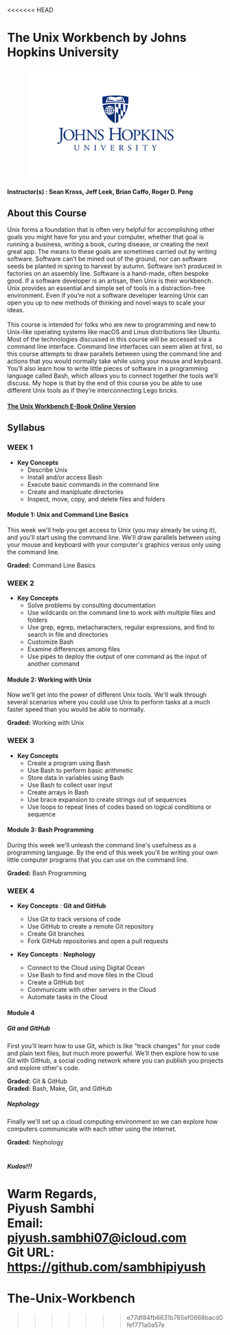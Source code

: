 <<<<<<< HEAD
# The Unix Workbench by Johns Hopkins University

<p align="center">
  <a href="javascript:void(0)" rel="noopener">
 <img width=400px  src="john-hopkins-univ-logo.png" alt="john-hopkins-univ-logo"></a>
</p>

#### Instructor(s) : Sean Kross, Jeff Leek, Brian Caffo, Roger D. Peng

## About this Course

Unix forms a foundation that is often very helpful for accomplishing other goals you might have for you and your computer, whether that goal is running a business, writing a book, curing disease, or creating the next great app. The means to these goals are sometimes carried out by writing software. Software can’t be mined out of the ground, nor can software seeds be planted in spring to harvest by autumn. Software isn’t produced in factories on an assembly line. Software is a hand-made, often bespoke good. If a software developer is an artisan, then Unix is their workbench. Unix provides an essential and simple set of tools in a distraction-free environment. Even if you’re not a software developer learning Unix can open you up to new methods of thinking and novel ways to scale your ideas.\
\
This course is intended for folks who are new to programming and new to Unix-like operating systems like macOS and Linux distributions like Ubuntu. Most of the technologies discussed in this course will be accessed via a command line interface. Command line interfaces can seem alien at first, so this course attempts to draw parallels between using the command line and actions that you would normally take while using your mouse and keyboard. You’ll also learn how to write little pieces of software in a programming language called Bash, which allows you to connect together the tools we’ll discuss. My hope is that by the end of this course you be able to use different Unix tools as if they’re interconnecting Lego bricks.

#### [The Unix Workbench E-Book Online Version](https://seankross.com/the-unix-workbench/)

## Syllabus

### WEEK 1

* **Key Concepts**
	* Describe Unix
	* Install and/or access Bash
	* Execute basic commands in the command line
	* Create and manipluate directories
	* Inspect, move, copy, and delete files and folders

#### Module 1: Unix and Command Line Basics

This week we'll help you get access to Unix (you may already be using it), and you'll start using the command line. We'll draw parallels between using your mouse and keyboard with your computer's graphics versus only using the command line.

**Graded:** Command Line Basics

### WEEK 2

* **Key Concepts**
	* Solve problems by consulting documentation
	* Use wildcards on the command line to work with multiple files and folders
	* Use grep, egrep, metacharacters, regular expressions, and find to search in file and directories
	* Customize Bash
	* Examine differences among files
	* Use pipes to deploy the output of one command as the input of another command

#### Module 2: Working with Unix

Now we'll get into the power of different Unix tools. We'll walk through several scenarios where you could use Unix to perform tasks at a much faster speed than you would be able to normally.

**Graded:** Working with Unix

### WEEK 3

* **Key Concepts**
	* Create a program using Bash
	* Use Bash to perform basic arithmetic
	* Store data in variables using Bash
	* Use Bash to collect user input
	* Create arrays in Bash
	* Use brace expansion to create strings out of sequences
	* Use loops to repeat lines of codes based on logical conditions or sequence

#### Module 3: Bash Programming

During this week we'll unleash the command line's usefulness as a programming language. By the end of this week you'll be writing your own little computer programs that you can use on the command line.

**Graded:** Bash Programming

### WEEK 4

* **Key Concepts** : **Git and GitHub**
	* Use Git to track versions of code
	* Use GitHub to create a remote Git repository
	* Create Git branches
	* Fork GitHub repositories and open a pull requests

* **Key Concepts** : **Nephology**
	* Connect to the Cloud using Digital Ocean
	* Use Bash to find and move files in the Cloud
	* Create a GitHub bot
	* Communicate with other servers in the Cloud
	* Automate tasks in the Cloud

#### Module 4

##### Git and GitHub

First you'll learn how to use Git, which is like "track changes" for your code and plain text files, but much more powerful. We'll then explore how to use Git with GitHub, a social coding network where you can publish you projects and explore other's code.

**Graded:** Git & GitHub \
**Graded:** Bash, Make, Git, and GitHub

##### Nephology

Finally we'll set up a cloud computing environment so we can explore how computers communicate with each other using the internet.

**Graded:** Nephology

#
#
#### ***Kudos!!!***

Warm Regards, \
Piyush Sambhi \
Email: piyush.sambhi07@icloud.com \
Git URL: https://github.com/sambhipiyush
=======
# The-Unix-Workbench
>>>>>>> e77df84fb6631b765ef0868bacd0fef771a0a57e
